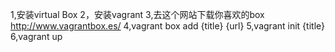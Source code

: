1,安装virtual Box
2，安装vagrant
3,去这个网站下载你喜欢的box http://www.vagrantbox.es/
4,vagrant box add {title} {url}
5,vagrant init {title}
6,vagrant up
